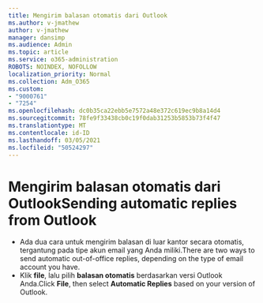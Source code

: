 ```yaml
---
title: Mengirim balasan otomatis dari Outlook
ms.author: v-jmathew
author: v-jmathew
manager: dansimp
ms.audience: Admin
ms.topic: article
ms.service: o365-administration
ROBOTS: NOINDEX, NOFOLLOW
localization_priority: Normal
ms.collection: Adm_O365
ms.custom:
- "9000761"
- "7254"
ms.openlocfilehash: dc0b35ca22ebb5e7572a48e372c619ec9b8a14d4
ms.sourcegitcommit: 78fe9f33438cb0c19f0dab31253b5853b73f4f47
ms.translationtype: MT
ms.contentlocale: id-ID
ms.lasthandoff: 03/05/2021
ms.locfileid: "50524297"
---
```

# <a name="sending-automatic-replies-from-outlook"></a><span data-ttu-id="d0784-102">Mengirim balasan otomatis dari Outlook</span><span class="sxs-lookup"><span data-stu-id="d0784-102">Sending automatic replies from Outlook</span></span>

- <span data-ttu-id="d0784-103">Ada dua cara untuk mengirim balasan di luar kantor secara otomatis, tergantung pada tipe akun email yang Anda miliki.</span><span class="sxs-lookup"><span data-stu-id="d0784-103">There are two ways to send automatic out-of-office replies, depending on the type of email account you have.</span></span>
- <span data-ttu-id="d0784-104">Klik **file**, lalu pilih **balasan otomatis** berdasarkan versi Outlook Anda.</span><span class="sxs-lookup"><span data-stu-id="d0784-104">Click **File**, then select **Automatic Replies** based on your version of Outlook.</span></span>
